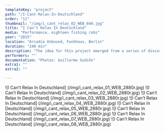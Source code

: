```yaml
---
templateKey: "project"
path: "/I-Cant-Relax-In-Deutschland"
order: "11"
thumbnail: "/img/i_cant_relax_02_WEB_640.jpg"
title: "I Can’t Relax In Deutschland"
media: "Performance, eighteen fishing robs"
year: "2015"
location: "Arcadia Unbound, Funkhaus, Berlin"
duration: "240 min"
description: "The idea for this project emerged from a series of discussions and meetings with the former director of the radio station from the DDR, who formerly worked in the Funkhaus Nalepastraße where the exhibition took place. We talked about the social organisation and the activities of the workers at that time in the building, as well as current events. I invited people applying for asylum and local fishermen to fish freely in the river in front of the large, impressive building. After the event, the fishing rods from the local fishermen along with the improvised ones from the asylum seekers were placed together as an installation inside the building for the remainder of the exhibition."
performers: ""
documentation: "Photos: Guillermo Gudiño"
extra1: ""
extra2: ""

---
```


![I Can’t Relax In Deutschland] (/img/i_cant_relax_01_WEB_2880r.jpg)
![I Can’t Relax In Deutschland] (/img/i_cant_relax_02_WEB_2880r.jpg)
![I Can’t Relax In Deutschland] (/img/i_cant_relax_03_WEB_2880r.jpg)
![I Can’t Relax In Deutschland] (/img/i_cant_relax_04_WEB_2880r.jpg)
![I Can’t Relax In Deutschland] (/img/i_cant_relax_05_WEB_2880r.jpg)
![I Can’t Relax In Deutschland] (/img/i_cant_relax_06_WEB_2880r.jpg)
![I Can’t Relax In Deutschland] (/img/i_cant_relax_07_WEB_2880r.jpg)
![I Can’t Relax In Deutschland] (/img/i_cant_relax_08_WEB_2880r.jpg)



